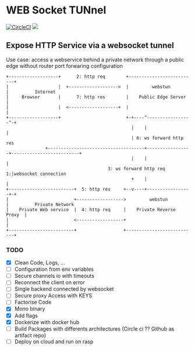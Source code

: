 # WEB Socket TUNnel

[![CircleCI](https://circleci.com/gh/glutamatt/webstun.svg?style=svg)](https://circleci.com/gh/glutamatt/webstun)
[![](https://img.shields.io/badge/docker-glutamatt/webstun-green.svg?logo=docker&longCache=true&style=flat-square)](https://hub.docker.com/r/glutamatt/webstun/)

## Expose HTTP Service via a websocket tunnel

Use case: access a webservice behind a private network through a public edge without router port forwaring configuration

```
+-------------------+      2: http req        +--------------------------+
|                   |  +------------------->  |         webstun          |          Internet
|     Browser       |      7: http res        |    Public Edge Server    |
|                   |  <-------------------+  |                          |
+-------------------+                         +-+----^-----------------^-+
                                                |    |                 |
                                                | 6: ws forward http res
               +-------------------------------------+-----------------+--------------------------+
                                                |    |                 |
                                       3: ws forward http req        1:|websocket connection
                                                +    |                 |
+-------------------------+  5: http res     +--v----+-----------------+-+
|                         +------------------>         webstun           |          Private Network
|    Private Web service  |  4: http req     |    Private Reverse Proxy  |
|                         <------------------+                           |
+-------------------------+                  +---------------------------+

```

### TODO

- [x] Clean Code, Logs, ...
- [ ] Configuration from env variables
- [ ] Secure channels io with timeouts
- [ ] Reconnect the client on error
- [ ] Single backend connected by websocket
- [ ] Secure proxy Access with KEYS
- [ ] Factorise Code
- [x] Mono binary
- [x] Add flags
- [x] Dockerize with docker hub
- [ ] Build Packages with differents architectures (Circle ci ?? Github as artifact repo)
- [ ] Deploy on cloud and run on rasp
